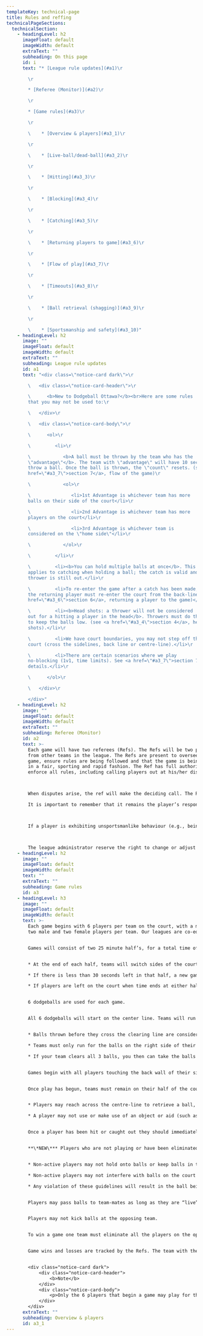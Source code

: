 ```yaml
---
templateKey: technical-page
title: Rules and reffing
technicalPageSections:
  technicalSection:
    - headingLevel: h2
      imageFloat: default
      imageWidth: default
      extraText: ""
      subheading: On this page
      id: i
      text: "* [League rule updates](#a1)\r

        \r

        * [Referee (Monitor)](#a2)\r

        \r

        * [Game rules](#a3)\r

        \r

        \    * [Overview & players](#a3_1)\r

        \r

        \    * [Live-ball/dead-ball](#a3_2)\r

        \r

        \    * [Hitting](#a3_3)\r

        \r

        \    * [Blocking](#a3_4)\r

        \r

        \    * [Catching](#a3_5)\r

        \r

        \    * [Returning players to game](#a3_6)\r

        \r

        \    * [Flow of play](#a3_7)\r

        \r

        \    * [Timeouts](#a3_8)\r

        \r

        \    * [Ball retrieval (shagging)](#a3_9)\r

        \r

        \    * [Sportsmanship and safety](#a3_10)"
    - headingLevel: h2
      image: ""
      imageFloat: default
      imageWidth: default
      extraText: ""
      subheading: League rule updates
      id: a1
      text: "<div class=\"notice-card dark\">\r

        \   <div class=\"notice-card-header\">\r

        \      <b>New to Dodgeball Ottawa?</b><br>Here are some rules
        that you may not be used to:\r

        \   </div>\r

        \   <div class=\"notice-card-body\">\r

        \      <ol>\r

        \         <li>\r

        \            <b>A ball must be thrown by the team who has the
        \"advantage\"</b>. The team with \"advantage\" will have 10 seconds to
        throw a ball. Once the ball is thrown, the \"count\" resets. (see <a
        href=\"#a3_7\">section 7</a>, flow of the game)\r

        \            <ol>\r

        \               <li>1st Advantage is whichever team has more
        balls on their side of the court</li>\r

        \               <li>2nd Advantage is whichever team has more
        players on the court</li>\r

        \               <li>3rd Advantage is whichever team is
        considered on the \"home side\"</li>\r

        \            </ol>\r

        \         </li>\r

        \         <li><b>You can hold multiple balls at once</b>. This
        applies to catching when holding a ball; the catch is valid and the
        thrower is still out.</li>\r

        \         <li>To re-enter the game after a catch has been made,
        the returning player must re-enter the court from the back-line (see <a
        href=\"#a3_6\">section 6</a>, returning a player to the game)</li>\r

        \         <li><b>Head shots: a thrower will not be considered
        out for a hitting a player in the head</b>. Throwers must do their best
        to keep the balls low. (see <a href=\"#a3_4\">section 4</a>, head
        shots).</li>\r

        \         <li>We have court boundaries, you may not step off the
        court (cross the sidelines, back line or centre-line).</li>\r

        \         <li>There are certain scenarios where we play
        no-blocking (1v1, time limits). See <a href=\"#a3_7\">section 7 </a>for
        details.</li>\r

        \      </ol>\r

        \   </div>\r

        </div>"
    - headingLevel: h2
      image: ""
      imageFloat: default
      imageWidth: default
      extraText: ""
      subheading: Referee (Monitor)
      id: a2
      text: >-
        Each game will have two referees (Refs). The Refs will be two players
        from other teams in the league. The Refs are present to oversee the
        game, ensure rules are being followed and that the game is being played
        in a fair, sporting and rapid fashion. The Ref has full authority to
        enforce all rules, including calling players out at his/her discretion.



        When disputes arise, the ref will make the deciding call. The Ref may stop game play to settle disputes.

        It is important to remember that it remains the player’s responsibility to remove him/herself from the court when hit or caught out, and to follow all the rules.



        If a player is exhibiting unsportsmanlike behaviour (e.g., being rude to players or the Ref, disregarding the rules of the game), the Ref will inform the league administrator which may result in expulsion from a game, match or the league.



        The league administrator reserve the right to change or adjust any rule without prior notice, at any point during the league, if necessary.
    - headingLevel: h2
      image: ""
      imageFloat: default
      imageWidth: default
      text: ""
      extraText: ""
      subheading: Game rules
      id: a3
    - headingLevel: h3
      image: ""
      imageFloat: default
      imageWidth: default
      text: >-
        Each game begins with 6 players per team on the court, with a minimum of
        two male and two female players per team. Our leagues are co-ed.


        Games will consist of two 25 minute half’s, for a total time of 50 minutes. The game clock does not stop between half’s. The game clock should only stop during time-outs (see section 9) or if the ref deems necessary to handle a special situation.


        * At the end of each half, teams will switch sides of the court.

        * If there is less than 30 seconds left in that half, a new game will not start (switch sides or game ends).

        * If players are left on the court when time ends at either half, it will result in “no blocking” (see section 7).


        6 dodgeballs are used for each game.


        All 6 dodgeballs will start on the center line. Teams will run for the 3 dodgeballs placed on the right hand side of their side of the court. Balls must pass the blue clearing line before the ball is considered live.


        * Balls thrown before they cross the clearing line are considered “dead balls”

        * Teams must only run for the balls on the right side of their court. They cannot interfere with the other team’s balls.

        * If your team clears all 3 balls, you then can take the balls on the left side. But all 3 balls on the right **MUST** be cleared before this is allowed.


        Games begin with all players touching the back wall of their side of the gym. Refs will signal both teams as “ready” and then blow the whistle to initiate the rush.


        Once play has begun, teams must remain on their half of the court.


        * Players may reach across the centre-line to retrieve a ball, but may not touch any surface on the opposing team’s side of the court (i.e. ground, wall or gym apparatus). If a player touches any surface on the opposing team’s side of the court that player is immediately out.

        * A player may not use or make use of an object or aid (such as a ball, scoreboard or dead player) placed on their opponent’s side of the middle line to retrieve a ball.


        Once a player has been hit or caught out they should immediately raise their hand and move to the side of the court, out of play.


        **\*NEW\*** Players who are not playing or have been eliminated may stop balls that roll out of bounds. Balls must immediately be tapped, rolled or directed onto the court.


        * Non-active players may not hold onto balls or keep balls in the out of bounds area of the court. Balls must immediately be directed onto the court.

        * Non-active players may not interfere with balls on the court

        * Any violation of these guidelines will result in the ball being rolled to the opposing team.


        Players may pass balls to team-mates as long as they are “live” players on the court.


        Players may not kick balls at the opposing team.


        To win a game one team must eliminate all the players on the opposing team.


        Game wins and losses are tracked by the Refs. The team with the most wins at the end, wins the match. There is a maximum plus/minus score of +11 in one game.


        <div class="notice-card dark">
            <div class="notice-card-header">
                <b>Note</b>
            </div>
            <div class="notice-card-body">
                <p>Only the 6 players that begin a game may play for that game. An exception can be made if a player is injured; In which case a team-mate can replace the player, male for male, female for female.</p>
            </div>
        </div>
      extraText: ""
      subheading: Overview & players
      id: a3_1
---
```

